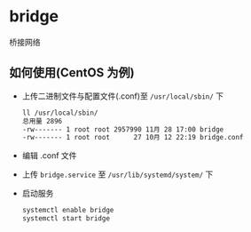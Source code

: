 # bridge

桥接网络

## 如何使用(CentOS 为例)

- 上传二进制文件与配置文件(.conf)至 ``/usr/local/sbin/`` 下

  ```bash
  ll /usr/local/sbin/
  总用量 2896
  -rw------- 1 root root 2957990 11月 28 17:00 bridge
  -rw------- 1 root root      27 10月 12 22:19 bridge.conf
  ```

- 编辑 .conf 文件

- 上传 ``bridge.service`` 至 ``/usr/lib/systemd/system/`` 下

- 启动服务
  ```bash
  systemctl enable bridge
  systemctl start bridge

  ```
